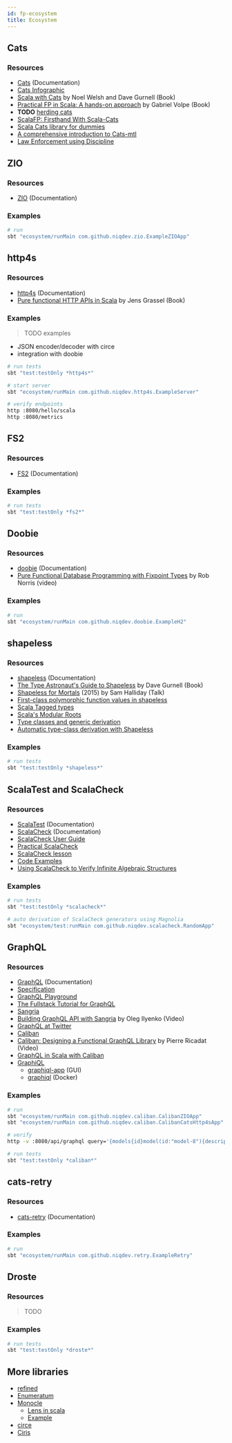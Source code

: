 ```yaml
---
id: fp-ecosystem
title: Ecosystem
---
```


## Cats

### Resources

* [Cats](https://typelevel.org/cats) (Documentation)
* [Cats Infographic](https://github.com/tpolecat/cats-infographic)
* [Scala with Cats](https://underscore.io/books/scala-with-cats) by Noel Welsh and Dave Gurnell (Book)
* [Practical FP in Scala: A hands-on approach](https://leanpub.com/pfp-scala) by Gabriel Volpe (Book)
* **TODO** [herding cats](http://eed3si9n.com/herding-cats/index.html)
* [ScalaFP: Firsthand With Scala-Cats](https://www.signifytechnology.com/blog/2018/07/scalafp-firsthand-with-scala-cats-monads-number-1-by-harmeet-singh)
* [Scala Cats library for dummies](https://medium.com/@abu_nadhr/scala-cats-library-for-dummies-part-1-8ec47af7a144)
* [A comprehensive introduction to Cats-mtl](https://typelevel.org/blog/2018/10/06/intro-to-mtl.html)
* [Law Enforcement using Discipline](https://typelevel.org/blog/2013/11/17/discipline.html)

## ZIO

### Resources

* [ZIO](https://zio.dev) (Documentation)

### Examples

```bash
# run
sbt "ecosystem/runMain com.github.niqdev.zio.ExampleZIOApp"
```

## http4s

### Resources

* [http4s](https://http4s.org) (Documentation)
* [Pure functional HTTP APIs in Scala](https://leanpub.com/pfhais) by Jens Grassel (Book)

### Examples

> TODO examples

* JSON encoder/decoder with circe
* integration with doobie

```bash
# run tests
sbt "test:testOnly *http4s*"

# start server
sbt "ecosystem/runMain com.github.niqdev.http4s.ExampleServer"

# verify endpoints
http :8080/hello/scala
http :8080/metrics
```

## FS2

### Resources

* [FS2](https://fs2.io) (Documentation)

### Examples

```bash
# run tests
sbt "test:testOnly *fs2*"
```

## Doobie

### Resources

* [doobie](https://tpolecat.github.io/doobie) (Documentation)
* [Pure Functional Database Programming with Fixpoint Types](https://www.youtube.com/watch?v=7xSfLPD6tiQ) by Rob Norris (video)

### Examples

```bash
# run
sbt "ecosystem/runMain com.github.niqdev.doobie.ExampleH2"
```

## shapeless

### Resources

* [shapeless](https://github.com/milessabin/shapeless/wiki) (Documentation)
* [The Type Astronaut's Guide to Shapeless](https://underscore.io/books/shapeless-guide) by Dave Gurnell (Book)
* [Shapeless for Mortals](http://fommil.com/scalax15) (2015) by Sam Halliday (Talk)
* [First-class polymorphic function values in shapeless](https://milessabin.com/blog/2012/04/27/shapeless-polymorphic-function-values-1)
* [Scala Tagged types](http://www.vlachjosef.com/tagged-types-introduction)
* [Scala's Modular Roots](http://lambdafoo.com/scala-syd-2015-modules)
* [Type classes and generic derivation](https://meta.plasm.us/posts/2015/11/08/type-classes-and-generic-derivation)
* [Automatic type-class derivation with Shapeless](https://www.lyh.me/automatic-type-class-derivation-with-shapeless.html)

### Examples

```bash
# run tests
sbt "test:testOnly *shapeless*"
```

## ScalaTest and ScalaCheck

### Resources

* [ScalaTest](http://www.scalatest.org) (Documentation)
* [ScalaCheck](https://www.scalacheck.org) (Documentation)
* [ScalaCheck User Guide](https://github.com/rickynils/scalacheck/blob/master/doc/UserGuide.md)
* [Practical ScalaCheck](http://noelmarkham.github.io/practical-scalacheck/index.html#/)
* [ScalaCheck lesson](https://github.com/alvinj/FPScalaCheck)
* [Code Examples](https://booksites.artima.com/scalacheck/examples/index.html)
* [Using ScalaCheck to Verify Infinite Algebraic Structures](http://jtfmumm.com/blog/2015/09/04/adventures-in-abstract-algebra-part-4-using-scalacheck-to-verify-infinite-algebraic-structures/)

### Examples

```bash
# run tests
sbt "test:testOnly *scalacheck*"

# auto derivation of ScalaCheck generators using Magnolia
sbt "ecosystem/test:runMain com.github.niqdev.scalacheck.RandomApp"
```

## GraphQL

### Resources

* [GraphQL](https://graphql.org) (Documentation)
* [Specification](http://spec.graphql.org)
* [GraphQL Playground](https://www.graphqlbin.com)
* [The Fullstack Tutorial for GraphQL](https://www.howtographql.com)
* [Sangria](https://sangria-graphql.org)
* [Building GraphQL API with Sangria](https://www.youtube.com/watch?v=ymILgZAdfnA) by Oleg Ilyenko (Video)
* [GraphQL at Twitter](https://about.sourcegraph.com/graphql/graphql-at-twitter)
* [Caliban](https://ghostdogpr.github.io/caliban)
* [Caliban: Designing a Functional GraphQL Library](https://www.youtube.com/watch?v=OC8PbviYUlQ) by Pierre Ricadat (Video)
* [GraphQL in Scala with Caliban](https://medium.com/@ghostdogpr/graphql-in-scala-with-caliban-part-1-8ceb6099c3c2)
* [GraphiQL](https://github.com/graphql/graphiql)
    - [graphiql-app](https://github.com/skevy/graphiql-app) (GUI)
    - [graphiql](https://github.com/friendsofgo/graphiql) (Docker)

### Examples

```bash
# run
sbt "ecosystem/runMain com.github.niqdev.caliban.CalibanZIOApp"
sbt "ecosystem/runMain com.github.niqdev.caliban.CalibanCatsHttp4sApp"

# verify
http -v :8080/api/graphql query='{models{id}model(id:"model-8"){description,count,valid}}'

# run tests
sbt "test:testOnly *caliban*"
```

## cats-retry

### Resources

* [cats-retry](https://cb372.github.io/cats-retry/docs) (Documentation)

### Examples

```bash
# run
sbt "ecosystem/runMain com.github.niqdev.retry.ExampleRetry"
```

## Droste

### Resources

> TODO

### Examples

```bash
# run tests
sbt "test:testOnly *droste*"
```

## More libraries

* [refined](https://github.com/fthomas/refined)
* [Enumeratum](https://github.com/lloydmeta/enumeratum)
* [Monocle](http://julien-truffaut.github.io/Monocle)
    * [Lens in scala](http://koff.io/posts/292173-lens-in-scala)
    * [Example](https://github.com/jdegoes/lambdaconf-2014-introgame#a-simple-lens)
* [circe](https://circe.github.io/circe)
* [Ciris](https://cir.is)
